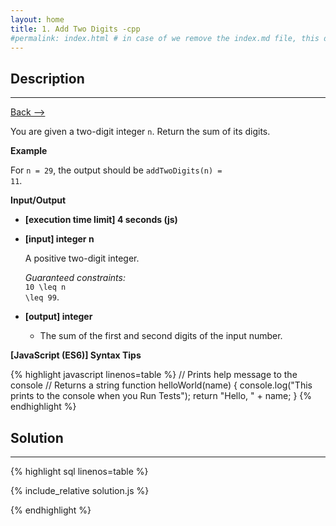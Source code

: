 ```yaml
---
layout: home
title: 1. Add Two Digits -cpp
#permalink: index.html # in case of we remove the index.md file, this doc will be the index page
---
```


<div class="row">
<div class="columnStmt" markdown="1">

## Description
------

[Back --> ](../README.md) 

You are given a two-digit integer <code>n</code>. Return the sum of its digits.

**Example**

For <code>n = 29</code>, the output should be
<code>addTwoDigits(n) = 11</code>.

**Input/Output**

* **[execution time limit] 4 seconds (js)**

* **[input] integer n**

    A positive two-digit integer.

    _Guaranteed constraints:_<br>
    <code type='math/tex'>10 \leq n \leq 99</code>.

* **[output] integer**

    * The sum of the first and second digits of the input number.

**[JavaScript (ES6)] Syntax Tips**

{% highlight javascript linenos=table %}
// Prints help message to the console
// Returns a string
function helloWorld(name) {
    console.log("This prints to the console when you Run Tests");
    return "Hello, " + name;
}
{% endhighlight %}

</div>
<div class="columnSol" markdown="1">

## Solution
------

{% highlight sql linenos=table %}

{% include_relative solution.js %}

{% endhighlight %}

</div>
</div>
